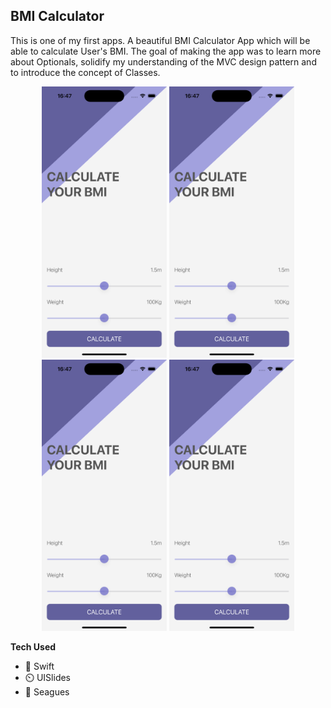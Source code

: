 ## BMI Calculator
This is one of my first apps. A beautiful BMI Calculator App which will be able to calculate User's BMI. The goal of making the app was to learn more about Optionals, solidify my understanding of the MVC design pattern and to introduce the concept of Classes. 

<p align="center">
<img src="https://github.com/niyazovdaulet/BMI-Calculator/blob/main/bmi-1.png", width="200"/>
<img src="https://github.com/niyazovdaulet/BMI-Calculator/blob/main/bmi-1.png", width="200"/>
<img src="https://github.com/niyazovdaulet/BMI-Calculator/blob/main/bmi-1.png", width="200"/>
<img src="https://github.com/niyazovdaulet/BMI-Calculator/blob/main/bmi-1.png", width="200"/>
</p>

**Tech Used**
- 🎨 Swift
- ⏲️ UISlides
- 📱 Seagues
